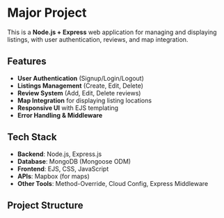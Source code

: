 # Major Project

This is a **Node.js + Express** web application for managing and displaying listings, with user authentication, reviews, and map integration.

## Features
- **User Authentication** (Signup/Login/Logout)
- **Listings Management** (Create, Edit, Delete)
- **Review System** (Add, Edit, Delete reviews)
- **Map Integration** for displaying listing locations
- **Responsive UI** with EJS templating
- **Error Handling & Middleware**

## Tech Stack
- **Backend**: Node.js, Express.js
- **Database**: MongoDB (Mongoose ODM)
- **Frontend**: EJS, CSS, JavaScript
- **APIs**: Mapbox (for maps)
- **Other Tools**: Method-Override, Cloud Config, Express Middleware

## Project Structure

